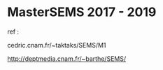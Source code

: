 # MasterSEMS 2017 - 2019

ref : 

cedric.cnam.fr/~taktaks/SEMS/M1

http://deptmedia.cnam.fr/~barthe/SEMS/
